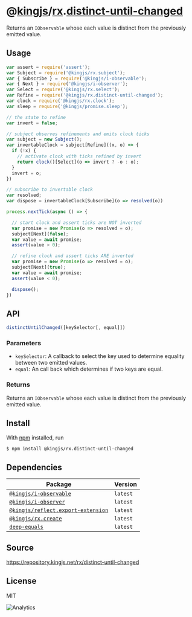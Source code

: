 # @[kingjs][@kingjs]/[rx][ns0].[distinct-until-changed][ns1]
Returns an `IObservable` whose each value is distinct from the previously emitted value.
## Usage
```js
var assert = require('assert');
var Subject = require('@kingjs/rx.subject');
var { Subscribe } = require('@kingjs/i-observable');
var { Next } = require('@kingjs/i-observer');
var Select = require('@kingjs/rx.select');
var Refine = require('@kingjs/rx.distinct-until-changed');
var clock = require('@kingjs/rx.clock');
var sleep = require('@kingjs/promise.sleep');

// the state to refine
var invert = false;

// subject observes refinements and emits clock ticks
var subject = new Subject();
var invertableClock = subject[Refine]((x, o) => {
  if (!x) {
    // activate clock with ticks refined by invert
    return clock()[Select](o => invert ? -o : o);
  }
  invert = o;
})

// subscribe to invertable clock
var resolved;
var dispose = invertableClock[Subscribe](o => resolved(o))

process.nextTick(async () => {

  // start clock and assert ticks are NOT inverted
  var promise = new Promise(o => resolved = o);
  subject[Next](false);
  var value = await promise;
  assert(value > 0);

  // refine clock and assert ticks ARE inverted
  var promise = new Promise(o => resolved = o);
  subject[Next](true);
  var value = await promise;
  assert(value < 0);

  dispose();
})

```

## API
```ts
distinctUntilChanged([keySelector[, equal]])
```

### Parameters
- `keySelector`: A callback to select the key used to  determine equality between two emitted values.
- `equal`: An call back which determines if two keys are equal.
### Returns
Returns an `IObservable` whose each value is distinct from the previously emitted value.


## Install
With [npm](https://npmjs.org/) installed, run
```
$ npm install @kingjs/rx.distinct-until-changed
```
## Dependencies
|Package|Version|
|---|---|
|[`@kingjs/i-observable`](https://www.npmjs.com/package/@kingjs/i-observable)|`latest`|
|[`@kingjs/i-observer`](https://www.npmjs.com/package/@kingjs/i-observer)|`latest`|
|[`@kingjs/reflect.export-extension`](https://www.npmjs.com/package/@kingjs/reflect.export-extension)|`latest`|
|[`@kingjs/rx.create`](https://www.npmjs.com/package/@kingjs/rx.create)|`latest`|
|[`deep-equals`](https://www.npmjs.com/package/deep-equals)|`latest`|
## Source
https://repository.kingjs.net/rx/distinct-until-changed
## License
MIT

![Analytics](https://analytics.kingjs.net/rx/distinct-until-changed)

[@kingjs]: https://www.npmjs.com/package/kingjs
[ns0]: https://www.npmjs.com/package/@kingjs/rx
[ns1]: https://www.npmjs.com/package/@kingjs/rx.distinct-until-changed
